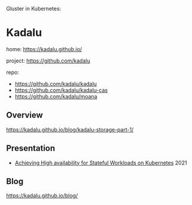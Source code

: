 Gluster in Kubernetes:

# Kadalu
home: https://kadalu.github.io/

project: https://github.com/kadalu

repo:
- https://github.com/kadalu/kadalu
- https://github.com/kadalu/kadalu-cas
- https://github.com/kadalu/moana

## Overview
https://kadalu.github.io/blog/kadalu-storage-part-1/

## Presentation
- [Achieving High availability for Stateful Workloads on Kubernetes](https://youtu.be/oJQbQyetZag) 2021

## Blog
https://kadalu.github.io/blog/
